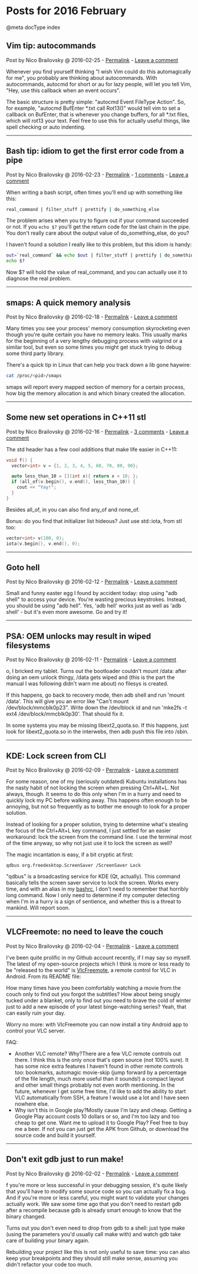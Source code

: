# Posts for 2016 February

@meta docType index

## Vim tip: autocommands

Post by Nico Brailovsky @ 2016-02-25 - [Permalink](md_blog/2016/0225_Vimtipautocommands.md)  - [Leave a comment](https://github.com/nicolasbrailo/nicolasbrailo.github.io/issues/new?title=Comment@md_blog/2016/0225_Vimtipautocommands.md&body=I%20have%20a%20comment!)

Whenever you find yourself thinking "I wish Vim could do this automagically for me", you probably are thinking about autocommands. With autocommands, autocmd for short or au for lazy people, will let you tell Vim, "Hey, use this callback when an event occurs".

The basic structure is pretty simple: "autocmd Event FileType Action". So, for example, "autocmd BufEnter \*.txt call Rot13()" would tell vim to set a callback on BufEnter, that is whenever you change buffers, for all \*.txt files, which will rot13 your text. Feel free to use this for actually useful things, like spell checking or auto indenting.





---

## Bash tip: idiom to get the first error code from a pipe

Post by Nico Brailovsky @ 2016-02-23 - [Permalink](md_blog/2016/0223_Bashtipidiomtogetthefirsterrorcodefromapipe.md)  - [1 comments](md_blog/2016/0223_Bashtipidiomtogetthefirsterrorcodefromapipe.md) - [Leave a comment](https://github.com/nicolasbrailo/nicolasbrailo.github.io/issues/new?title=Comment@md_blog/2016/0223_Bashtipidiomtogetthefirsterrorcodefromapipe.md&body=I%20have%20a%20comment!)

When writing a bash script, often times you'll end up with something like this:

```bash
real_command | filter_stuff | prettify | do_something_else
```

The problem arises when you try to figure out if your command succeeded or not. If you `echo $?` you'll get the return code for the last chain in the pipe. You don't really care about the output value of do\_something\_else, do you?

I haven't found a solution I really like to this problem, but this idiom is handy:

```bash
out=`real_command` && echo $out | filter_stuff | prettify | do_something_else
echo $?
```

Now $? will hold the value of real\_command, and you can actually use it to diagnose the real problem.








---

## smaps: A quick memory analysis

Post by Nico Brailovsky @ 2016-02-18 - [Permalink](md_blog/2016/0218_smapsAquickmemoryanalysis.md)  - [Leave a comment](https://github.com/nicolasbrailo/nicolasbrailo.github.io/issues/new?title=Comment@md_blog/2016/0218_smapsAquickmemoryanalysis.md&body=I%20have%20a%20comment!)

Many times you see your process' memory consumption skyrocketing even though you're quite certain you have no memory leaks. This usually marks for the beginning of a very lengthy debugging process with valgrind or a similar tool, but even so some times you might get stuck trying to debug some third party library.

There's a quick tip in Linux that can help you track down a lib gone haywire:

```bash
cat /proc/<pid>/smaps
```

smaps will report every mapped section of memory for a certain process, how big the memory allocation is and which binary created the allocation.





---

## Some new set operations in C++11 stl

Post by Nico Brailovsky @ 2016-02-16 - [Permalink](md_blog/2016/0216_SomenewsetoperationsinC11stl.md)  - [3 comments](md_blog/2016/0216_SomenewsetoperationsinC11stl.md) - [Leave a comment](https://github.com/nicolasbrailo/nicolasbrailo.github.io/issues/new?title=Comment@md_blog/2016/0216_SomenewsetoperationsinC11stl.md&body=I%20have%20a%20comment!)

The std header has a few cool additions that make life easier in C++11:

```c++
void f() {
  vector<int> v = {1, 2, 3, 4, 5, 60, 70, 80, 90};

  auto less_than_10 = [](int x){ return x < 10; };
  if (all_of(v.begin(), v.end(), less_than_10)) {
    cout << "Yay!";
  }
}
```

Besides all\_of, in you can also find any\_of and none\_of.

Bonus: do you find that initializer list hideous? Just use std::iota, from stl too:

```c++
vector<int> v(100, 0);
iota(v.begin(), v.end(), 0);
```








---

## Goto hell

Post by Nico Brailovsky @ 2016-02-12 - [Permalink](md_blog/2016/0212_Gotohell.md)  - [Leave a comment](https://github.com/nicolasbrailo/nicolasbrailo.github.io/issues/new?title=Comment@md_blog/2016/0212_Gotohell.md&body=I%20have%20a%20comment!)

Small and funny easter egg I found by accident today: stop using "adb shell" to access your device. You're wasting precious keystrokes. Instead, you should be using "adb hell". Yes, 'adb hell' works just as well as 'adb shell' - but it's even more awesome. Go and try it!





---

## PSA: OEM unlocks may result in wiped filesystems

Post by Nico Brailovsky @ 2016-02-11 - [Permalink](md_blog/2016/0211_PSAOEMunlocksmayresultinwipedfilesystems.md)  - [Leave a comment](https://github.com/nicolasbrailo/nicolasbrailo.github.io/issues/new?title=Comment@md_blog/2016/0211_PSAOEMunlocksmayresultinwipedfilesystems.md&body=I%20have%20a%20comment!)

o, I bricked my tablet. Turns out the bootloader couldn't mount /data: after doing an oem unlock thingy, /data gets wiped and (this is the part the manual I was following didn't warn me about) no filesys is created.

If this happens, go back to recovery mode, then adb shell and run 'mount /data'. This will give you an error like "Can't mount /dev/block/mmcblk0p23". Write down the /dev/block id and run 'mke2fs -t ext4 /dev/block/mmcblk0p30'. That should fix it.

In some systems you may be missing libext2\_quota.so. If this happens, just look for libext2\_quota.so in the interwebs, then adb push this file into /sbin.





---

## KDE: Lock screen from CLI

Post by Nico Brailovsky @ 2016-02-09 - [Permalink](md_blog/2016/0209_KDELockscreenfromCLI.md)  - [Leave a comment](https://github.com/nicolasbrailo/nicolasbrailo.github.io/issues/new?title=Comment@md_blog/2016/0209_KDELockscreenfromCLI.md&body=I%20have%20a%20comment!)

For some reason, one of my (seriously outdated) Kubuntu installations has the nasty habit of not locking the screen when pressing Ctrl+Alt+L. Not always, though. It seems to do this only when I'm in a hurry and need to quickly lock my PC before walking away. This happens often enough to be annoying, but not so frequently as to bother me enough to look for a proper solution.

Instead of looking for a proper solution, trying to determine what's stealing the focus of the Ctrl+Alt+L key command, I just settled for an easier workaround: lock the screen from the command line. I use the terminal most of the time anyway, so why not just use it to lock the screen as well?

The magic incantation is easy, if a bit cryptic at first:

```
qdbus org.freedesktop.ScreenSaver /ScreenSaver Lock
```

"qdbus" is a broadcasting service for KDE (Qt, actually). This command basically tells the screen saver service to lock the screen. Works every time, and with an alias in my [bashrc](https://github.com/nicolasbrailo/Nico.rc/blob/master/bash_aliases#L22 "bashrc"), I don't need to remember that horribly long command. Now I only need to determine if my computer detecting when I'm in a hurry is a sign of sentience, and whether this is a threat to mankind. Will report soon.





---

## VLCFreemote: no need to leave the couch

Post by Nico Brailovsky @ 2016-02-04 - [Permalink](md_blog/2016/0204_VLCFreemotenoneedtoleavethecouch.md)  - [Leave a comment](https://github.com/nicolasbrailo/nicolasbrailo.github.io/issues/new?title=Comment@md_blog/2016/0204_VLCFreemotenoneedtoleavethecouch.md&body=I%20have%20a%20comment!)

I've been quite prolific in my Github account recently, if I may say so myself. The latest of my open-source projects which I think is more or less ready to be "released to the world" is [VlcFreemote](https://github.com/nicolasbrailo/VlcFreemote), a remote control for VLC in Android. From its README file:

How many times have you been comfortably watching a movie from the couch only to find out you forgot the subtitles? How about being snugly tucked under a blanket, only to find out you need to brave the cold of winter just to add a new episode of your latest binge-watching series? Yeah, that can easily ruin your day.

Worry no more: with VlcFreemote you can now install a tiny Android app to control your VLC server.

FAQ:
* Another VLC remote? Why?There are a few VLC remote controls out there. I think this is the only once that's open source (not 100% sure). It has some nice extra features I haven't found in other remote controls too: bookmarks, automagic movie-skip (jump forward by a percentage of the file length, much more useful than it sounds!) a compact layout and other small things probably not even worth mentioning. In the future, whenever I get some free time, I'd like to add the ability to start VLC automatically from SSH, a feature I would use a lot and I have seen nowhere else.
* Why isn't this in Google play?Mostly cause I'm lazy and cheap. Getting a Google Play account costs 10 dollars or so, and I'm too lazy and too cheap to get one. Want me to upload it to Google Play? Feel free to buy me a beer. If not you can just get the APK from Github, or download the source code and build it yourself.





---

## Don't exit gdb just to run make!

Post by Nico Brailovsky @ 2016-02-02 - [Permalink](md_blog/2016/0202_Dontexitgdbjusttorunmake.md)  - [Leave a comment](https://github.com/nicolasbrailo/nicolasbrailo.github.io/issues/new?title=Comment@md_blog/2016/0202_Dontexitgdbjusttorunmake.md&body=I%20have%20a%20comment!)

f you're more or less successful in your debugging session, it's quite likely that you'll have to modify some source code so you can actually fix a bug. And if you're more or less careful, you might want to validate your changes actually work. We saw some time ago that you don't need to restart gdb after a recompile because gdb is already smart enough to know that the binary changed.

Turns out you don't even need to drop from gdb to a shell: just type make (using the parameters you'd usually call make with) and watch gdb take care of building your binary again.

Rebuilding your project like this is not only useful to save time: you can also keep your breakpoints and they should still make sense, assuming you didn't refactor your code too much.



